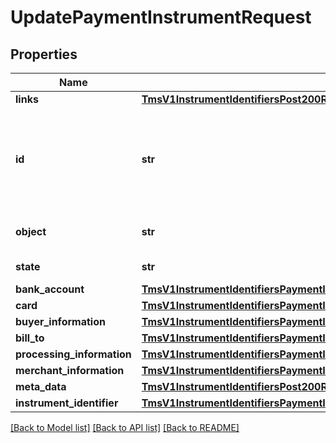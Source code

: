 # UpdatePaymentInstrumentRequest

## Properties
Name | Type | Description | Notes
------------ | ------------- | ------------- | -------------
**links** | [**TmsV1InstrumentIdentifiersPost200ResponseLinks**](TmsV1InstrumentIdentifiersPost200ResponseLinks.md) |  | [optional] 
**id** | **str** | Unique identification number assigned by CyberSource to the submitted request. | [optional] 
**object** | **str** | Describes type of token. | [optional] 
**state** | **str** | Current state of the token. | [optional] 
**bank_account** | [**TmsV1InstrumentIdentifiersPaymentInstrumentsGet200ResponseBankAccount**](TmsV1InstrumentIdentifiersPaymentInstrumentsGet200ResponseBankAccount.md) |  | [optional] 
**card** | [**TmsV1InstrumentIdentifiersPaymentInstrumentsGet200ResponseCard**](TmsV1InstrumentIdentifiersPaymentInstrumentsGet200ResponseCard.md) |  | [optional] 
**buyer_information** | [**TmsV1InstrumentIdentifiersPaymentInstrumentsGet200ResponseBuyerInformation**](TmsV1InstrumentIdentifiersPaymentInstrumentsGet200ResponseBuyerInformation.md) |  | [optional] 
**bill_to** | [**TmsV1InstrumentIdentifiersPaymentInstrumentsGet200ResponseBillTo**](TmsV1InstrumentIdentifiersPaymentInstrumentsGet200ResponseBillTo.md) |  | [optional] 
**processing_information** | [**TmsV1InstrumentIdentifiersPaymentInstrumentsGet200ResponseProcessingInformation**](TmsV1InstrumentIdentifiersPaymentInstrumentsGet200ResponseProcessingInformation.md) |  | [optional] 
**merchant_information** | [**TmsV1InstrumentIdentifiersPaymentInstrumentsGet200ResponseMerchantInformation**](TmsV1InstrumentIdentifiersPaymentInstrumentsGet200ResponseMerchantInformation.md) |  | [optional] 
**meta_data** | [**TmsV1InstrumentIdentifiersPost200ResponseMetadata**](TmsV1InstrumentIdentifiersPost200ResponseMetadata.md) |  | [optional] 
**instrument_identifier** | [**TmsV1InstrumentIdentifiersPaymentInstrumentsGet200ResponseInstrumentIdentifier**](TmsV1InstrumentIdentifiersPaymentInstrumentsGet200ResponseInstrumentIdentifier.md) |  | [optional] 

[[Back to Model list]](../README.md#documentation-for-models) [[Back to API list]](../README.md#documentation-for-api-endpoints) [[Back to README]](../README.md)


